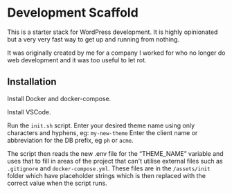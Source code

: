 # Development Scaffold

This is a starter stack for WordPress development. It is highly opinionated but a very very fast way to get up and running from nothing.

It was originally created by me for a company I worked for who no longer do web development and it was too useful to let rot.

## Installation

Install Docker and docker-compose.

Install VSCode.

Run the `init.sh` script. Enter your desired theme name using only characters and hyphens, eg: `my-new-theme`
Enter the client name or abbreviation for the DB prefix, eg `ph` or `acme`.

The script then reads the new .env file for the “THEME_NAME” variable and uses that to fill in areas of the project that can't utilise external files such as `.gitignore` and `docker-compose.yml`. These files are in the `/assets/init` folder which have placeholder strings which is then replaced with the correct value when the script runs.
